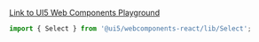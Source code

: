 [Link to UI5 Web Components Playground](https://sap.github.io/ui5-webcomponents/playground/components/Select/)

```jsx
import { Select } from '@ui5/webcomponents-react/lib/Select';
```